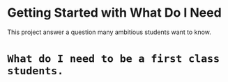 # Getting Started with What Do I Need

This project answer a question many ambitious students want to know.

# `What do I need to be a first class students.`
